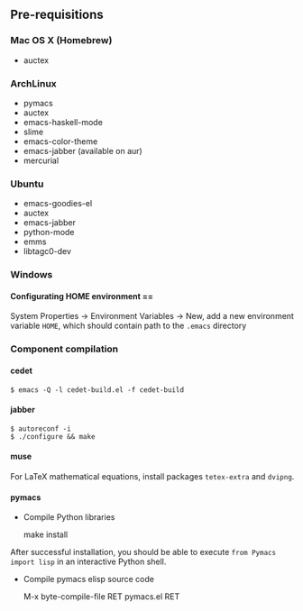 ## Pre-requisitions

### Mac OS X (Homebrew)

- auctex

### ArchLinux

- pymacs
- auctex
- emacs-haskell-mode
- slime
- emacs-color-theme
- emacs-jabber (available on aur)
- mercurial

### Ubuntu

- emacs-goodies-el
- auctex
- emacs-jabber
- python-mode
- emms
- libtagc0-dev

### Windows
#### Configurating HOME environment ==
System Properties -> Environment Variables -> New, add a new environment variable `HOME`, which should contain path to the `.emacs` directory

### Component compilation
#### cedet

    $ emacs -Q -l cedet-build.el -f cedet-build

#### jabber

    $ autoreconf -i
    $ ./configure && make

#### muse
For LaTeX mathematical equations, install packages `tetex-extra` and `dvipng`.

#### pymacs
- Compile Python libraries

    make install

After successful installation, you should be able to execute `from Pymacs import lisp` in an interactive Python shell.

- Compile pymacs elisp source code

    M-x byte-compile-file RET pymacs.el RET

